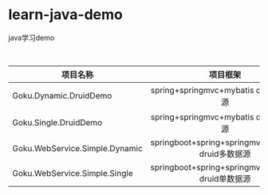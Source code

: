 # learn-java-demo
java学习demo

<br>

| **项目名称** |  **项目框架** | 
| ---------------------------      |:-----------------------------:|
| Goku.Dynamic.DruidDemo           | spring+springmvc+mybatis druid多数据源|
| Goku.Single.DruidDemo            | spring+springmvc+mybatis druid单数据源|
| Goku.WebService.Simple.Dynamic   | springboot+spring+springmvc+mybatis druid多数据源|
| Goku.WebService.Simple.Single    | springboot+spring+springmvc+mybatis druid单数据源|

